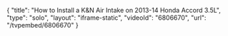 {
    "title": "How to Install a K&N Air Intake on 2013-14 Honda Accord 3.5L",
    "type": "solo",
    "layout": "iframe-static",
    "videoId": "6806670",
    "url": "\/tvpembed\/6806670"
}